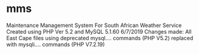 # mms
Maintenance Management System
For South African Weather Service
Created using PHP Ver 5.2 and MySQL 5.1.60
6/7/2019 Changes made:
All East Cape files using deprecated mysql.... commands (PHP V5.2) replaced with mysqli.... commands (PHP V7.2.19)
